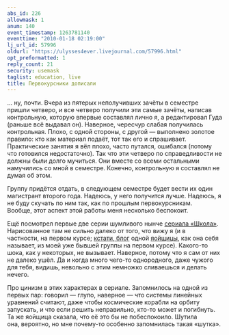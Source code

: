 ```yaml
---
abs_id: 226
allowmask: 1
anum: 140
event_timestamp: 1263781140
eventtime: "2010-01-18 02:19:00"
lj_url_id: 57996
oldurl: "https://ulysses4ever.livejournal.com/57996.html"
opt_preformatted: 1
reply_count: 21
security: usemask
taglist: education, live
title: Первокурсники дописали
---
```


... ну, почти. Вчера из пятерых неполучивших зачёты в семестре пришли
четверо, и все четверо получили эти самые зачёты, написав
контрольную, которую впервые составлял лично я, а редактировал Гуда
(раньше всё выдавал он). Наверное, чересчур слабая получилась
контрольная. Плохо, с одной стороны, с другой — выполнено золотое
правило: кто как материал подаёт, тот так его и спрашивает. Практические
занятия я вёл плохо, часто путался, ошибался (потому что готовился
недостаточно). Так что эти четверо по справедливости не должны были
долго мучиться. Они вместе со всеми остальными намучились со мной в
семестре. Конечно, контрольную я составлял не думая об этом.  
  
Группу придётся отдать, в следующем семестре будет вести их один
магистрант второго года. Надеюсь, у него получится лучше. Надеюсь, я не
буду скучать по ним так, как по прошлым первокурсникам. Вообще, этот
аспект этой работы меня несколько беспокоит.  
  
Ещё посмотрел первые две серии шумливого нынче [сериала
«Школа»](http://dreamkino.net/2328-shkola.html). Нарисованное там не
сильно далеко от того, что вижу я (и в частности, на первом
курсе; [кстати, блог](http://www.liveinternet.ru/users/2590982) одной
[яойщицы](http://ru.wikipedia.org/wiki/Яой), как она себя называет, из
моей уже бывшей группы на первом курсе). Какого-то шока, как у
некоторых, не вызывает. Наверное, потому что я сам от них не далеко
ушёл. Да и когда много чего-то однородного, даже чужого для тебя,
видишь, невольно с этим немножко сливаешься и делать нечего.  
  
Про цинизм в этих характерах в сериале. Запомнилось на одной из первых
пар: говорил ­— глупо, наверное — что системы линейных уравнений
считают, даже чтобы космические корабли на орбиту запускать, и что если
решить неправильно, кто-то может и погибнуть. Та же яойщица сказала, что
её это бы не побеспокоило. Шутила она, вероятно, но мне почему-то
особенно запомнилась такая «шутка».

